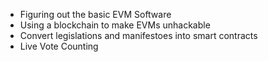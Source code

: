 * Figuring out the basic EVM Software
* Using a blockchain to make EVMs unhackable
* Convert legislations and manifestoes into smart contracts
* Live Vote Counting
